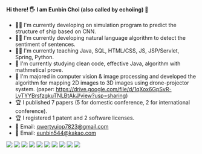 #### Hi there! 🖐 I am Eunbin Choi (also called by echoiing) 💛
- 👨‍💻 I'm currently developing on simulation program to predict the structure of ship based on CNN.
- 👨‍💻 I'm currently developing natural language algorithm to detect the sentiment of sentences.
- 👨‍🏫 I'm currently teaching Java, SQL, HTML/CSS, JS, JSP/Servlet, Spring, Python.
- 📗 I'm currently studying clean code, effective Java, algorithm with mathmetical prove.
- 🥈 I'm majored in computer vision & image processing and developed the algorithm for mapping 2D images to 3D images using drone-projector system. (paper: https://drive.google.com/file/d/1qXox6GpSvR-LvTYYBrsfzgkuTNLBtAkJ/view?usp=sharing) 
- 🏆 I published 7 papers (5 for domestic conference, 2 for international conference).
- 🏆 I registered 1 patent and 2 software licenses. 
- 💬 Email: qwertyuiop7823@gmail.com
- 💬 Email: eunbin544@kakao.com


<img src="https://img.shields.io/badge/Java-007396?style=flat-square&logo=Java&logoColor=white"/>
<img src="https://img.shields.io/badge/JavaScript-F7DF1E?style=flat-square&logo=JavaScript&logoColor=black"/>
<img src="https://img.shields.io/badge/Tensorflow-FF6F00?style=flat-square&logo=Tensorflow&logoColor=white"/>
<img src="https://img.shields.io/badge/Keras-D00000?style=flat-square&logo=Keras&logoColor=white"/>
<img src="https://img.shields.io/badge/Keras-D00000?style=flat-square&logo=Keras&logoColor=white"/>
<img src="https://img.shields.io/badge/Keras-D00000?style=flat-square&logo=Keras&logoColor=white"/>
<img src="https://img.shields.io/badge/Keras-D00000?style=flat-square&logo=Keras&logoColor=white"/>
<img src="https://img.shields.io/badge/Keras-D00000?style=flat-square&logo=Keras&logoColor=white"/>
<img src="https://img.shields.io/badge/Keras-D00000?style=flat-square&logo=Keras&logoColor=white"/>
<img src="https://img.shields.io/badge/Keras-D00000?style=flat-square&logo=Keras&logoColor=white"/>

<!--
**EunBinChoi/EunBinChoi** is a ✨ _special_ ✨ repository because its `README.md` (this file) appears on your GitHub profile.

Here are some ideas to get you started:

- 🔭 I’m currently working on ...
- 🌱 I’m currently learning ...
- 👯 I’m looking to collaborate on ...
- 🤔 I’m looking for help with ...
- 💬 Ask me about ...
- 📫 How to reach me: ...
- 😄 Pronouns: ...
- ⚡ Fun fact: ...


-->

